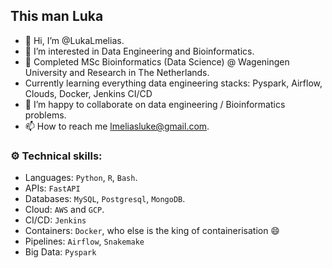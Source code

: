 ## This man Luka
- 👋 Hi, I’m @LukaLmelias.
- 👀 I’m interested in Data Engineering and Bioinformatics.
- 🌱 Completed MSc Bioinformatics (Data Science) @ Wageningen University and Research in The Netherlands.
- Currently learning everything data engineering stacks: Pyspark, Airflow, Clouds, Docker, Jenkins CI/CD  
- 💞️ I’m happy to collaborate on  data engineering / Bioinformatics problems.
- 📫 How to reach me lmeliasluke@gmail.com.




### ⚙️ Technical skills:
  - Languages: `Python`, `R`, `Bash`.
  - APIs: `FastAPI`
  - Databases: `MySQL`, `Postgresql`, `MongoDB`.
  - Cloud: `AWS` and `GCP`.
  - CI/CD: `Jenkins`
  - Containers: `Docker`, who else is the king of containerisation 😄
  - Pipelines: `Airflow`, `Snakemake`
  - Big Data: `Pyspark`




<!---
lmeliasluke/lmeliasluke is a ✨ special ✨ repository because its `README.md` (this file) appears on your GitHub profile.
You can click the Preview link to take a look at your changes.
--->
